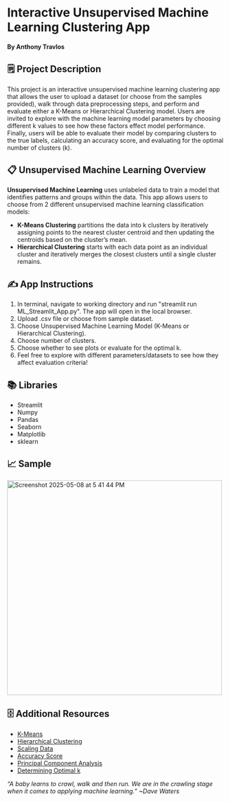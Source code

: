 # Interactive Unsupervised Machine Learning Clustering App

#### By Anthony Travlos

## 🗒️ Project Description

This project is an interactive unsupervised machine learning clustering app that allows the user to upload a dataset (or choose from the samples provided), walk through data preprocessing steps, and perform and evaluate either a K-Means or Hierarchical Clustering model. Users are invited to explore with the machine learning model parameters by choosing different k values to see how these factors effect model performance. Finally, users will be able to evaluate their model by comparing clusters to the true labels, calculating an accuracy score, and evaluating for the optimal number of clusters (k).

## 📋 Unsupervised Machine Learning Overview

__Unsupervised Machine Learning__  uses unlabeled data to train a model that identifies patterns and groups within the data. This app allows users to choose from 2 different unsupervised machine learning classification models:

- **K-Means Clustering** partitions the data into k clusters by iteratively assigning points to the nearest cluster centroid and then updating the centroids based on the cluster’s mean.
- **Hierarchical Clustering** starts with each data point as an individual cluster and iteratively merges the closest clusters until a single cluster remains.
## ✍️ App Instructions

1. In terminal, navigate to working directory and run "streamlit run ML_Streamlit_App.py". The app will open in the local browser.
2. Upload .csv file or choose from sample dataset.
3. Choose Unsupervised Machine Learning Model (K-Means or Hierarchical Clustering).
4. Choose number of clusters.
5. Choose whether to see plots or evaluate for the optimal k.
6. Feel free to explore with different parameters/datasets to see how they affect evaluation criteria!          


## 📚 Libraries

- Streamlit
- Numpy
- Pandas
- Seaborn
- Matplotlib
- sklearn

## 📈 Sample

<img width="500" alt="Screenshot 2025-05-08 at 5 41 44 PM" src="https://github.com/user-attachments/assets/74703d25-a82f-424a-8233-5ab0054dc726" />

## 🗄️ Additional Resources

- [K-Means](https://www.geeksforgeeks.org/k-means-clustering-introduction/)
- [Hierarchical Clustering](https://www.displayr.com/what-is-hierarchical-clustering/#:~:text=Hierarchical%20clustering%2C%20also%20known%20as,broadly%20similar%20to%20each%20other.)
- [Scaling Data](https://www.analyticsvidhya.com/blog/2020/04/feature-scaling-machine-learning-normalization-standardization/)
- [Accuracy Score](https://www.evidentlyai.com/classification-metrics/accuracy-precision-recall#:~:text=Accuracy%20is%20a%20metric%20that,often%20the%20model%20is%20right%3F)
- [Principal Component Analysis](https://builtin.com/data-science/step-step-explanation-principal-component-analysis)
- [Determining Optimal k](https://www.analyticsvidhya.com/blog/2021/05/k-mean-getting-the-optimal-number-of-clusters/)


*“A baby learns to crawl, walk and then run.  We are in the crawling stage when it comes to applying machine learning.” ~Dave Waters*
